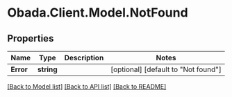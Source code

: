 
# Obada.Client.Model.NotFound

## Properties

Name | Type | Description | Notes
------------ | ------------- | ------------- | -------------
**Error** | **string** |  | [optional] [default to "Not found"]

[[Back to Model list]](../README.md#documentation-for-models)
[[Back to API list]](../README.md#documentation-for-api-endpoints)
[[Back to README]](../README.md)

